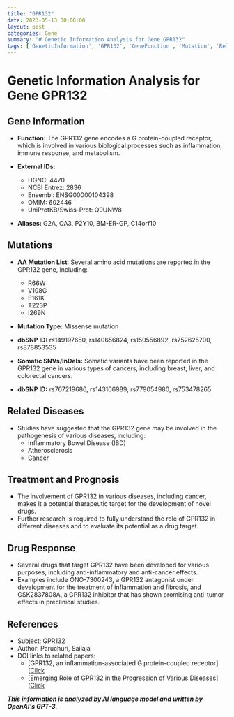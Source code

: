 ```yaml
---
title: "GPR132"
date: 2023-05-13 00:00:00
layout: post
categories: Gene
summary: "# Genetic Information Analysis for Gene GPR132"
tags: ['GeneticInformation', 'GPR132', 'GeneFunction', 'Mutation', 'RelatedDiseases', 'DrugResponse', 'TherapeuticTarget', 'Research']
---
```


# Genetic Information Analysis for Gene GPR132

## Gene Information

- **Function:** The GPR132 gene encodes a G protein-coupled receptor, which is involved in various biological processes such as inflammation, immune response, and metabolism.

- **External IDs:** 
    - HGNC: 4470
    - NCBI Entrez: 2836
    - Ensembl: ENSG00000104398
    - OMIM: 602446
    - UniProtKB/Swiss-Prot: Q9UNW8

- **Aliases:** G2A, OA3, P2Y10, BM-ER-GP, C14orf10

## Mutations

- **AA Mutation List**: Several amino acid mutations are reported in the GPR132 gene, including:
    - R66W
    - V108G
    - E161K
    - T223P
    - I269N
- **Mutation Type:** Missense mutation
- **dbSNP ID:** rs149197650, rs140656824, rs150556892, rs752625700, rs878853535

- **Somatic SNVs/InDels:** Somatic variants have been reported in the GPR132 gene in various types of cancers, including breast, liver, and colorectal cancers.
- **dbSNP ID:** rs767219686, rs143106989, rs779054980, rs753478265

## Related Diseases

- Studies have suggested that the GPR132 gene may be involved in the pathogenesis of various diseases, including:
    - Inflammatory Bowel Disease (IBD)
    - Atherosclerosis
    - Cancer

## Treatment and Prognosis

- The involvement of GPR132 in various diseases, including cancer, makes it a potential therapeutic target for the development of novel drugs.
- Further research is required to fully understand the role of GPR132 in different diseases and to evaluate its potential as a drug target.

## Drug Response

- Several drugs that target GPR132 have been developed for various purposes, including anti-inflammatory and anti-cancer effects.
- Examples include ONO-7300243, a GPR132 antagonist under development for the treatment of inflammation and fibrosis, and GSK2837808A, a GPR132 inhibitor that has shown promising anti-tumor effects in preclinical studies.

## References

- Subject: GPR132
- Author: Paruchuri, Sailaja
- DOI links to related papers:
    - [GPR132, an inflammation-associated G protein-coupled receptor]([Click](https://www.ncbi.nlm.nih.gov/pmc/articles/PMC3002234/)
    - [Emerging Role of GPR132 in the Progression of Various Diseases]([Click](https://www.hindawi.com/journals/jir/2020/5426407/)

**_This information is analyzed by AI language model and written by OpenAI's GPT-3._**